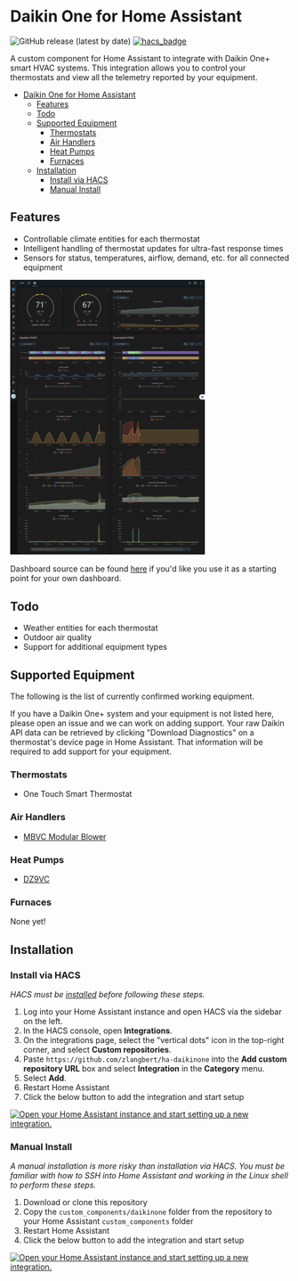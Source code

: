 # Daikin One for Home Assistant

![GitHub release (latest by date)](https://img.shields.io/github/v/release/zlangbert/ha-daikinone?style=flat-square) [![hacs_badge](https://img.shields.io/badge/HACS-Custom-orange.svg)](https://github.com/hacs/integration)

A custom component for Home Assistant to integrate with Daikin One+ smart HVAC systems. This integration allows you to control your thermostats and view all the telemetry reported by your equipment.

<!-- TOC -->
* [Daikin One for Home Assistant](#daikin-one-for-home-assistant)
  * [Features](#features)
  * [Todo](#todo)
  * [Supported Equipment](#supported-equipment)
    * [Thermostats](#thermostats)
    * [Air Handlers](#air-handlers)
    * [Heat Pumps](#heat-pumps)
    * [Furnaces](#furnaces)
  * [Installation](#installation)
    * [Install via HACS](#install-via-hacs)
    * [Manual Install](#manual-install)
<!-- TOC -->

## Features

* Controllable climate entities for each thermostat
* Intelligent handling of thermostat updates for ultra-fast response times
* Sensors for status, temperatures, airflow, demand, etc. for all connected equipment

<img src="docs/dashboard.png" width="350" alt="dashboard example">

Dashboard source can be found [here](docs/dashboard.yaml) if you'd like you use it as a starting point for your own dashboard.

## Todo

* Weather entities for each thermostat
* Outdoor air quality
* Support for additional equipment types

## Supported Equipment

The following is the list of currently confirmed working equipment.

If you have a Daikin One+ system and your equipment is not listed here, please open an issue and we can work on adding support. Your raw Daikin API data can be retrieved by clicking "Download Diagnostics" on a thermostat's device page in Home Assistant. That information will be required to add support for your equipment. 

### Thermostats

* One Touch Smart Thermostat

### Air Handlers

* [MBVC Modular Blower](https://daikincomfort.com/products/heating-cooling/whole-house/air-handlers-coils/mbvc-modular)

### Heat Pumps

* [DZ9VC](https://daikincomfort.com/products/heating-cooling/whole-house/heat-pump/dz9vc)

### Furnaces

None yet!

## Installation

### Install via HACS

_HACS must be [installed](https://hacs.xyz/docs/installation/prerequisites) before following these steps._

1. Log into your Home Assistant instance and open HACS via the sidebar on the left.
2. In the HACS console, open **Integrations**.
3. On the integrations page, select the "vertical dots" icon in the top-right corner, and select **Custom repositories**.
4. Paste `https://github.com/zlangbert/ha-daikinone` into the **Add custom repository URL** box and select **Integration** in the **Category** menu.
5. Select **Add**.
6. Restart Home Assistant
7. Click the below button to add the integration and start setup

[![Open your Home Assistant instance and start setting up a new integration.](https://my.home-assistant.io/badges/config_flow_start.svg)](https://my.home-assistant.io/redirect/config_flow_start/?domain=daikinone)

### Manual Install

_A manual installation is more risky than installation via HACS. You must be familiar with how to SSH into Home Assistant and working in the Linux shell to perform these steps._

1. Download or clone this repository
2. Copy the `custom_components/daikinone` folder from the repository to your Home Assistant `custom_components` folder
3. Restart Home Assistant
4. Click the below button to add the integration and start setup

[![Open your Home Assistant instance and start setting up a new integration.](https://my.home-assistant.io/badges/config_flow_start.svg)](https://my.home-assistant.io/redirect/config_flow_start/?domain=daikinone)